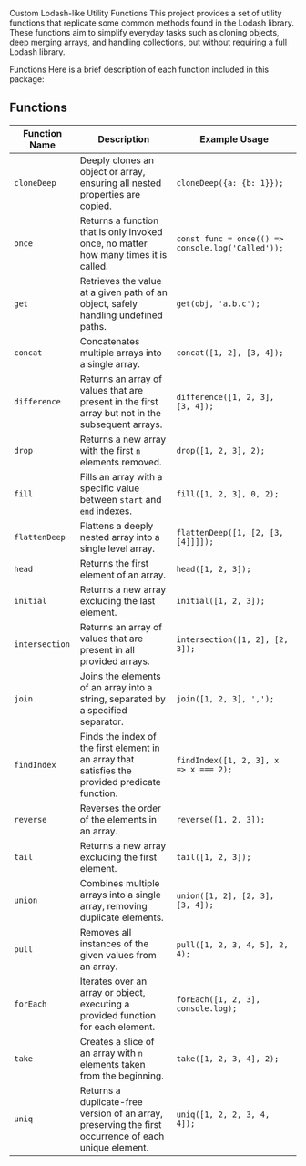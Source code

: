 Custom Lodash-like Utility Functions
This project provides a set of utility functions that replicate some common methods found in the Lodash library. These functions aim to simplify everyday tasks such as cloning objects, deep merging arrays, and handling collections, but without requiring a full Lodash library.

Functions
Here is a brief description of each function included in this package:

## Functions

| Function Name  | Description                                                                                           | Example Usage                                     |
| -------------- | ----------------------------------------------------------------------------------------------------- | ------------------------------------------------- |
| `cloneDeep`    | Deeply clones an object or array, ensuring all nested properties are copied.                          | `cloneDeep({a: {b: 1}});`                         |
| `once`         | Returns a function that is only invoked once, no matter how many times it is called.                  | `const func = once(() => console.log('Called'));` |
| `get`          | Retrieves the value at a given path of an object, safely handling undefined paths.                    | `get(obj, 'a.b.c');`                              |
| `concat`       | Concatenates multiple arrays into a single array.                                                     | `concat([1, 2], [3, 4]);`                         |
| `difference`   | Returns an array of values that are present in the first array but not in the subsequent arrays.      | `difference([1, 2, 3], [3, 4]);`                  |
| `drop`         | Returns a new array with the first `n` elements removed.                                              | `drop([1, 2, 3], 2);`                             |
| `fill`         | Fills an array with a specific value between `start` and `end` indexes.                               | `fill([1, 2, 3], 0, 2);`                          |
| `flattenDeep`  | Flattens a deeply nested array into a single level array.                                             | `flattenDeep([1, [2, [3, [4]]]]);`                |
| `head`         | Returns the first element of an array.                                                                | `head([1, 2, 3]);`                                |
| `initial`      | Returns a new array excluding the last element.                                                       | `initial([1, 2, 3]);`                             |
| `intersection` | Returns an array of values that are present in all provided arrays.                                   | `intersection([1, 2], [2, 3]);`                   |
| `join`         | Joins the elements of an array into a string, separated by a specified separator.                     | `join([1, 2, 3], ',');`                           |
| `findIndex`    | Finds the index of the first element in an array that satisfies the provided predicate function.      | `findIndex([1, 2, 3], x => x === 2);`             |
| `reverse`      | Reverses the order of the elements in an array.                                                       | `reverse([1, 2, 3]);`                             |
| `tail`         | Returns a new array excluding the first element.                                                      | `tail([1, 2, 3]);`                                |
| `union`        | Combines multiple arrays into a single array, removing duplicate elements.                            | `union([1, 2], [2, 3], [3, 4]);`                  |
| `pull`         | Removes all instances of the given values from an array.                                              | `pull([1, 2, 3, 4, 5], 2, 4);`                    |
| `forEach`      | Iterates over an array or object, executing a provided function for each element.                     | `forEach([1, 2, 3], console.log);`                |
| `take`         | Creates a slice of an array with `n` elements taken from the beginning.                               | `take([1, 2, 3, 4], 2);`                          |
| `uniq`         | Returns a duplicate-free version of an array, preserving the first occurrence of each unique element. | `uniq([1, 2, 2, 3, 4, 4]);`                       |

